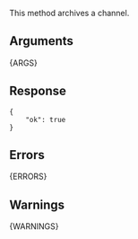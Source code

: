 This method archives a channel.

## Arguments

{ARGS}


## Response

	{
	    "ok": true
	}

## Errors

{ERRORS}

## Warnings

{WARNINGS}
